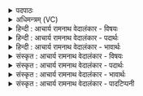 <details><summary>पदपाठः</summary>

प्र꣢। वा꣣जी꣢। अ꣣क्षारि꣡ति꣢। स꣣ह꣡स्र꣢धारः। स꣣ह꣡स्र꣢। धा꣣रः। तिरः꣢। प꣣वि꣡त्र꣢म्। वि। वा꣡र꣢꣯म्। अ꣡व्य꣢꣯म्। ११६०।
</details>

<details><summary>अधिमन्त्रम् (VC)</summary>

- पवमानः सोमः
- अग्नयो धिष्ण्या ऐश्वराः
- द्विपदा विराट्
- पञ्चमः
</details>

<details><summary>हिन्दी : आचार्य रामनाथ वेदालंकार - विषयः</summary>

प्रथममन्त्रमेंज्ञानरसकाविषयकहाजारहाहै।
</details>

<details><summary>हिन्दी : आचार्य रामनाथ वेदालंकार - पदार्थः</summary>

पदार्थान्वयभाषाः -  (वाजी)बलवान्(सहस्रधारः)अनन्त धाराओंवाला पवमान सोम अर्थात् पवित्र करनेवाला ज्ञानरस(पवित्रम्)पवित्र मन को(तिरः)पार करके(अव्यम्)अविनश्वर(वारम्)दोषनिवारक जीवात्मा के प्रति(प्र वि अक्षाः)उत्तम प्रकार से विविधरूप में क्षरित हो रहा है ॥१॥
</details>

<details><summary>हिन्दी : आचार्य रामनाथ वेदालंकार - भावार्थः</summary>

भावार्थभाषाः -  आचार्य से प्रवाहित होता हुआ विज्ञानरस मन के माध्यम से जीवात्मा में प्रविष्ट होकर उसे पवित्र और विद्वान् बना देता है ॥१॥
</details>

<details><summary>संस्कृत : आचार्य रामनाथ वेदालंकार - विषयः</summary>

तत्रादौ ज्ञानरसविषय उच्यते।
</details>

<details><summary>संस्कृत : आचार्य रामनाथ वेदालंकार - पदार्थः</summary>

पदार्थान्वयभाषाः -  (वाजी)बलवान्, (सहस्रधारः)अनन्तधारः पवमानः सोमः पवित्रकारी ज्ञानरसः(पवित्रम्)पूतं मनः(तिरः)पारं कृत्वा(अव्यम्)अव्ययम् अविनश्वरम्(वारम्)दोषनिवारकं जीवात्मानं प्रति(प्र वि अक्षाः)प्रकर्षेण विविधं क्षरति।[अक्षाः क्षरति। निरु० ५।३]॥१॥
</details>

<details><summary>संस्कृत : आचार्य रामनाथ वेदालंकार - भावार्थः</summary>

भावार्थभाषाः -  आचार्यात् प्रवहन् विज्ञानरसो मनोमाध्यमेन जीवात्मानं प्रविश्य तं पुनाति विद्वांसं च करोति ॥१॥
</details>

<details><summary>संस्कृत : आचार्य रामनाथ वेदालंकार - पादटिप्पनी</summary>

टिप्पणी:   १.ऋ० ९।१०९।१६,‘प्र सु॑वा॒नो अ॑क्षाः’इति भेदः।
</details>